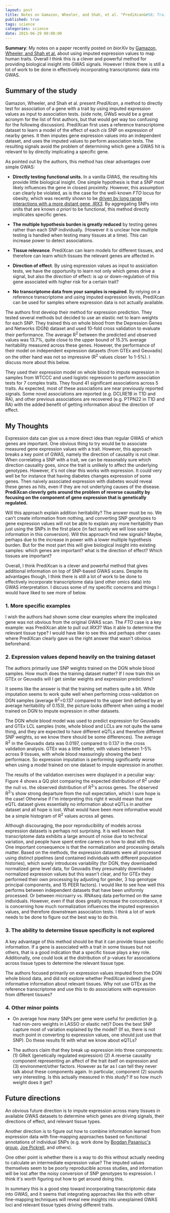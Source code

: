 ```yaml
---
layout: post
title: Notes on Gamazon, Wheeler, and Shah, et al. "PrediXcan&#58; Trait Mapping Using Human Transcriptome Regulation"
published: true
tags: science
categories: science
date: 2015-06-29 00:00:00
---
```


**Summary**: My notes on a paper recently posted on *biorXiv* by [Gamazon, Wheeler, and Shah et al.](http://biorxiv.org/content/early/2015/06/17/020164) about using imputed expression values to map human traits. Overall I think this is a clever and powerful method for providing biological insight into GWAS signals. However I think there is still a lot of work to be done in effectively incorporating transcriptomic data into GWAS.

## Summary of the study

Gamazon, Wheeler, and Shah et al. present *PrediXcan*, a method to directly test for association of a gene with a trait by using imputed expression values as input to association tests. (side note, GWaS would be a great acronym for the list of first authors, but that would get way too confusing for the following discussion). PrediXcan first uses a reference transcriptome dataset to learn a model of the effect of each *cis* SNP on expression of nearby genes. It then imputes gene expression values into an independent dataset, and uses the imputed values to perform association tests. The resulting signals avoid the problem of determining which gene a GWAS hit is relevant to by directly implicating a specific gene.

As pointed out by the authors, this method has clear advantages over simple GWAS:

* **Directly testing functional units.** In a vanilla GWAS, the resulting hits provide little biological insight. One simple hypothesis is that a SNP most likely influences the gene in closest proximity. However, this assumption can clearly be violated, as is the case for the well-known *FTO* locus for obesity, which was recently shown to be [driven by long range interactions with a more distant gene, *IRX3*](http://www.nature.com/nature/journal/v507/n7492/full/nature13138.html). By aggregating SNPs into units that are known *a priori* to be functional, this method directly implicates specific genes.

* **The multiple hypothesis burden is greatly reduced** by testing genes rather than each SNP individually. (However it is unclear how multiple testing is handled when testing many tissues at a time). This can increase power to detect associations.

* **Tissue relevance**. PrediXcan can learn models for different tissues, and therefore can learn which tissues the relevant genes are affected in.

* **Direction of effect**. By using expression values as input to assiciation tests, we have the opportunity to learn not only which genes drive a signal, but also the *direction* of effect: is up or down-regulation of this gene associated with higher risk for a certain trait?

* **No transcriptome data from your samples is required**. By relying on a reference transcriptome and using imputed expression levels, PrediXcan can be used for samples where expression data is not actually available.

The authors first develop their method for expression prediction. They tested several methods but decided to use an elastic net to learn weights for each SNP. They trained this on whole blood from the Depression Genes and Networks (DGN) dataset and used 10-fold cross validation to evaluate their performance. The average R<sup>2</sup> between the predicted and observed values was 13.7%, quite close to the upper bound of 15.3% average heritability measured across these genes. However, the performance of their model on independent expression datasets (from GTEx and Geuvadis) on the other hand was not so impressive (R<sup>2</sup> values closer 1o 1-5%). I discuss more about this below.

They used their expression model on whole blood to impute expression in samples from WTCCC and used logistic regression to perform association tests for 7 complex traits. They found 41 significant associations across 5 traits. As expected, most of these associations are near previously reported signals. Some novel associations are reported (e.g. DCLRE1B in T1D and RA), and other previous associations are recovered (e.g. PTPN22 in T1D and RA) with the added benefit of getting information about the direction of effect.

## My Thoughts

Expression data can give us a more direct idea than regular GWAS of which genes are important. One obvious thing to try would be to associate measured gene expression values with a trait. However, this approach breaks a key point of GWAS, namely the direction of causality is not clear. When correlating a SNP with a trait, we can be reasonably sure which direction causality goes, since the trait is unlikely to affect the underlying genotypes. However, it's not clear this works with expression. It could very well be for instance that having diabetes changes expression of some genes. Then naively associated expression with diabetes would reveal these genes as hits, even if they are not underlying causes of the disease. **PrediXcan cleverly gets around the problem of reverse causality by focusing on the component of gene expression that is genetically regulated.**

Will this approach explain addition heritability? The answer must be no. We can't create information from nothing, and converting SNP genotypes to gene expression values will not be able to explain any more heritability than just using the SNPs in the first place (in fact surely we will lose some information in this conversion). Will this approach find new signals? Maybe, perhaps due to the increase in power with a lower multiple hypothesis burden. But for the most part this will give biological insight into existing samples: which genes are important? what is the direction of effect? Which tissues are important? 

Overall, I think PrediXcan is a clever and powerful method that gives additional information on top of SNP-based GWAS scans. Despite its advantages though, I think there is still a lot of work to be done to effectively incorporate transcriptome data (and other omics data) into GWAS interpretation. I discuss some of my specific concerns and things I would have liked to see more of below.

### 1. More specific examples
I wish the authors had shown some clear examples where the implicated gene was not obvious from the original GWAS scan. The *FTO* case is a key example: was PrediXcan able to pull out *IRX3*? Was it able to determine the relevant tissue type? I would have like to see this and perhaps other cases where PrediXcan clearly gave us the right answer that wasn't obvious beforehand.

### 2. Expression values depend heavily on the training dataset
The authors primarily use SNP weights trained on the DGN whole blood samples. How much does the training dataset matter? If I now train this on GTEx or Geuvadis will I get similar weights and expression predictions?

It seems like the answer is that the training set matters quite a bit. While imputation seems to work quite well when performing cross-validation on DGN samples (average R<sup>2</sup>=0.137 compared to the upper limit defined by an average heritability of 0.153), the picture looks different when using a model trained on DGN to impute expression in other datasets.  

The DGN whole blood model was used to predict expression for Geuvadis and GTEx LCL samples (note, whole blood and LCLs are not quite the same thing, and they are expected to have different eQTLs and therefore different SNP weights, so we know there should be some differences). The average R<sup>2</sup> in the Geuvadis data was 0.0197, compared to 0.137 in the cross validation analysis. GTEx was a little better, with values between 1-5% across 9 tissues, with whole blood reassuringly showing the best performace. So expression imputation is performing significantly worse when using a model trained on one dataset to impute expression in another.

The results of the validation exercises were displayed in a peculiar way: Figure 4 shows a QQ plot comparing the expected distribution of R<sup>2</sup> under the null vs. the observed distribution of R<sup>2</sup>'s across genes. The observed R<sup>2</sup>'s show strong departure from the null expectation, which I sure hope is the case! Otherwise if I'm interpreting this right it would mean that one eQTL dataset gives essentially no information about eQTLs in another dataset and all hope is lost. What would have been more informative would be a simple histogram of R<sup>2</sup> values across all genes.

Although discouraging, the poor reproducibility of models across expression datasets is perhaps not surprising. It is well known that transcriptome data exhibits a large amount of noise due to technical variation, and people have spent entire careers on how to deal with this. One important consequence is that the normalization and processing details matter. Based on the methods, the expression datasets were all processed using distinct pipelines (and contained individuals with different population histories), which surely introduces variability (for DGN, they downloaded normalized gene level data, for Geuvadis they presumably downloaded normalized expression values but this wasn't clear, and for GTEx they performed their own processing by adjusting for gender, 3 top genotype principal components, and 15 PEER factors). I would like to see how well this performs between independent datasets that have been uniformly processed. Or between microarry vs. RNAseq data performed on the same individuals. However, even if that does greatly increase the concordance, it is concerning how much normalization influences the imputed expression values, and therefore downstream association tests. I think a lot of work needs to be done to figure out the best way to do this.

### 3. The ability to determine tissue specificity is not explored

A key advantage of this method should be that it can provide tissue specific information. If a gene is associated with a trait in some tissues but not others, that is a good indication that a specific tissue plays a key role. Additionally, one could look at the distribution of p-values for associations across tissue types to determine the relevant tissue type. 

The authors focused primarily on expression values imputed from the DGN whole blood data, and did not explore whether PrediXcan indeed gives informative information about relevant tissues. Why not use GTEx as the reference transcriptome and use this to do associations with expression from different tissues?

### 4. Other minor points

* On average how many SNPs per gene were useful for prediction (e.g. had non-zero weights in LASSO or elastic net)? Does the best SNP capture most of variation explained by the model? (If so, there is not much point in converting to expression values, one should just use that SNP). Do these results fit with what we know about eQTLs?

* The authors claim that they break up expression into three components: (1) GReX (genetically regulated expression) (2) A reverse causality component representing an affect of the trait itself on expression and (3) environment/other factors. However as far as I can tell they never talk about these components again. In particular, component (2) sounds very interesting. Is this actually measured in this study? If so how much weight does it get?

## Future directions

An obvious future direction is to impute expression across many tissues in available GWAS datasets to determine which genes are driving signals, their directions of effect, and relevant tissue types.

Another direction is to figure out how to combine information learned from expression data with fine-mapping approaches based on functional annotations of individual SNPs (e.g. work done by [Bogdan Pasaniuc's group](http://www.plosgenetics.org/article/info%3Adoi%2F10.1371%2Fjournal.pgen.1004722), [Joe Pickrell](http://www.cell.com/ajhg/abstract/S0002-9297%2814%2900106-2), and others).

One other point is whether there is a way to do this without actually needing to calculate an intermediate expression value? The imputed values themselves seem to be poorly reproducible across studies, and information will be lost after the noisy conversion of SNP genotypes to expression. I think it's worth figuring out how to get around doing this.

In summary this is a good step toward incorporating transcriptomic data into GWAS, and it seems that integrating approaches like this with other fine-mapping techniques will reveal new insights into unexplained GWAS loci and relevant tissue types driving different traits. 